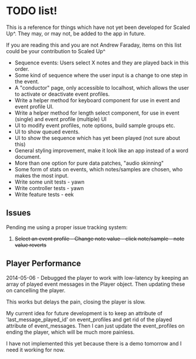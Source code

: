 # TODO list!

This is a reference for things which have not yet been developed for Scaled Up^. They may, or may not, be added to the app in future.

If you are reading this and you are not Andrew Faraday, items on this list could be your contribution to Scaled Up^

* Sequence events: Users select X notes and they are played back in this order.
* Some kind of sequence where the user input is a change to one step in the event. 
* A "conductor" page, only accessible to localhost, which allows the user to activate or deactivate event profiles.
* Write a helper method for keyboard component for use in event and event profile UI.
* Write a helper method for length select component, for use in event (single) and event profile (multiple) UI
* UI to modify event profiles, note options, build sample groups etc.
* UI to show queued events.
* UI to show the sequence which has yet been played (not sure about this)
* General styling improvement, make it look like an app instead of a word document.
* More than one option for pure data patches, "audio skinning"
* Some form of stats on events, which notes/samples are chosen, who makes the most input. 
* Write some unit tests - yawn
* Write controller tests - yawn
* Write feature tests - eek

## Issues 

Pending me using a proper issue tracking system:

1. ~~Select an event profile - Change note value - click note/sample - note value reverts~~

## Player Performance 

2014-05-06 - Debugged the player to work with low-latency by keeping an array of played event messages in the Player object. Then updating these on cancelling the player.

This works but delays the pain, closing the player is slow.

My current idea for future development is to keep an attribute of 'last_message_played_id' on event_profiles and get rid of the played attribute of event_messages. Then I can just update the event_profiles on ending the player, which will be much more painless.

I have not implemented this yet because there is a demo tomorrow and I need it working for now.
